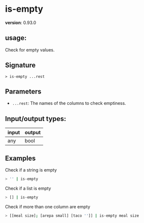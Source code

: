 # is-empty

**version**: 0.93.0

## **usage**:

Check for empty values.

## Signature

`> is-empty ...rest`

## Parameters

- `...rest`: The names of the columns to check emptiness.

## Input/output types:

| input | output |
| ----- | ------ |
| any   | bool   |

## Examples

Check if a string is empty

```bash
> '' | is-empty
```

Check if a list is empty

```bash
> [] | is-empty
```

Check if more than one column are empty

```bash
> [[meal size]; [arepa small] [taco '']] | is-empty meal size
```

